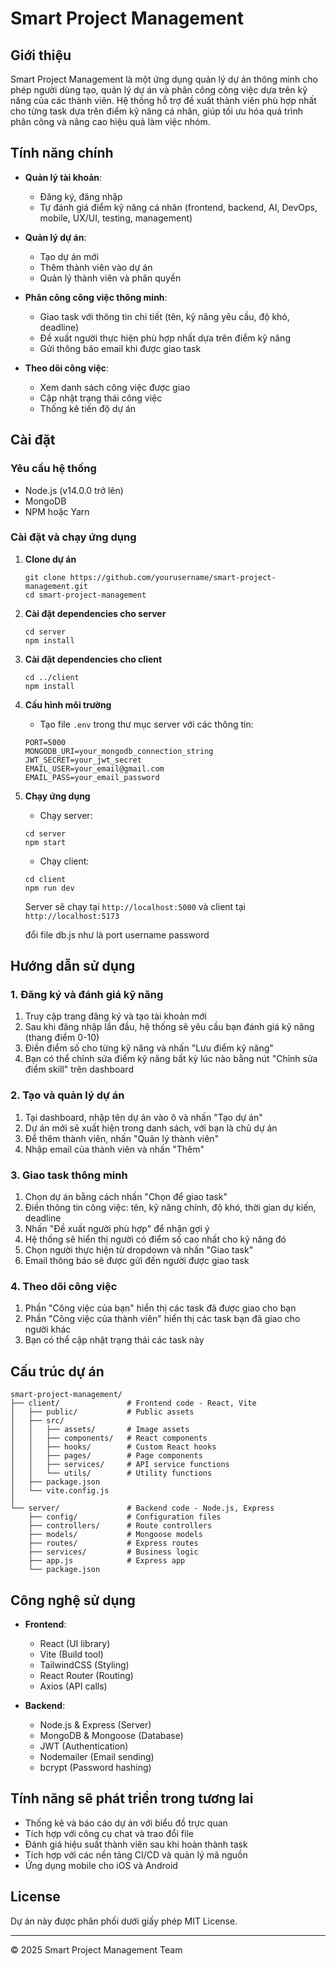 # Smart Project Management

## Giới thiệu

Smart Project Management là một ứng dụng quản lý dự án thông minh cho phép người dùng tạo, quản lý dự án và phân công công việc dựa trên kỹ năng của các thành viên. Hệ thống hỗ trợ đề xuất thành viên phù hợp nhất cho từng task dựa trên điểm kỹ năng cá nhân, giúp tối ưu hóa quá trình phân công và nâng cao hiệu quả làm việc nhóm.

## Tính năng chính

- **Quản lý tài khoản**:
  - Đăng ký, đăng nhập
  - Tự đánh giá điểm kỹ năng cá nhân (frontend, backend, AI, DevOps, mobile, UX/UI, testing, management)

- **Quản lý dự án**:
  - Tạo dự án mới
  - Thêm thành viên vào dự án
  - Quản lý thành viên và phân quyền

- **Phân công công việc thông minh**:
  - Giao task với thông tin chi tiết (tên, kỹ năng yêu cầu, độ khó, deadline)
  - Đề xuất người thực hiện phù hợp nhất dựa trên điểm kỹ năng
  - Gửi thông báo email khi được giao task

- **Theo dõi công việc**:
  - Xem danh sách công việc được giao
  - Cập nhật trạng thái công việc
  - Thống kê tiến độ dự án

## Cài đặt

### Yêu cầu hệ thống

- Node.js (v14.0.0 trở lên)
- MongoDB
- NPM hoặc Yarn

### Cài đặt và chạy ứng dụng

1. **Clone dự án**
   ```
   git clone https://github.com/yourusername/smart-project-management.git
   cd smart-project-management
   ```

2. **Cài đặt dependencies cho server**
   ```
   cd server
   npm install
   ```

3. **Cài đặt dependencies cho client**
   ```
   cd ../client
   npm install
   ```

4. **Cấu hình môi trường**
   - Tạo file `.env` trong thư mục server với các thông tin:
   ```
   PORT=5000
   MONGODB_URI=your_mongodb_connection_string
   JWT_SECRET=your_jwt_secret
   EMAIL_USER=your_email@gmail.com
   EMAIL_PASS=your_email_password
   ```

5. **Chạy ứng dụng**

   - Chạy server:
   ```
   cd server
   npm start
   ```

   - Chạy client:
   ```
   cd client
   npm run dev
   ```

   Server sẽ chạy tại `http://localhost:5000` và client tại `http://localhost:5173`

   đổi file db.js như là port username password

## Hướng dẫn sử dụng

### 1. Đăng ký và đánh giá kỹ năng

1. Truy cập trang đăng ký và tạo tài khoản mới
2. Sau khi đăng nhập lần đầu, hệ thống sẽ yêu cầu bạn đánh giá kỹ năng (thang điểm 0-10)
3. Điền điểm số cho từng kỹ năng và nhấn "Lưu điểm kỹ năng"
4. Bạn có thể chỉnh sửa điểm kỹ năng bất kỳ lúc nào bằng nút "Chỉnh sửa điểm skill" trên dashboard

### 2. Tạo và quản lý dự án

1. Tại dashboard, nhập tên dự án vào ô và nhấn "Tạo dự án"
2. Dự án mới sẽ xuất hiện trong danh sách, với bạn là chủ dự án
3. Để thêm thành viên, nhấn "Quản lý thành viên"
4. Nhập email của thành viên và nhấn "Thêm"

### 3. Giao task thông minh

1. Chọn dự án bằng cách nhấn "Chọn để giao task"
2. Điền thông tin công việc: tên, kỹ năng chính, độ khó, thời gian dự kiến, deadline
3. Nhấn "Đề xuất người phù hợp" để nhận gợi ý
4. Hệ thống sẽ hiển thị người có điểm số cao nhất cho kỹ năng đó
5. Chọn người thực hiện từ dropdown và nhấn "Giao task"
6. Email thông báo sẽ được gửi đến người được giao task

### 4. Theo dõi công việc

1. Phần "Công việc của bạn" hiển thị các task đã được giao cho bạn
2. Phần "Công việc của thành viên" hiển thị các task bạn đã giao cho người khác
3. Bạn có thể cập nhật trạng thái các task này

## Cấu trúc dự án

```
smart-project-management/
├── client/               # Frontend code - React, Vite
│   ├── public/           # Public assets
│   ├── src/
│   │   ├── assets/       # Image assets
│   │   ├── components/   # React components
│   │   ├── hooks/        # Custom React hooks
│   │   ├── pages/        # Page components
│   │   ├── services/     # API service functions
│   │   └── utils/        # Utility functions
│   ├── package.json
│   └── vite.config.js
│
└── server/               # Backend code - Node.js, Express
    ├── config/           # Configuration files
    ├── controllers/      # Route controllers
    ├── models/           # Mongoose models
    ├── routes/           # Express routes
    ├── services/         # Business logic
    ├── app.js            # Express app
    └── package.json
```

## Công nghệ sử dụng

- **Frontend**:
  - React (UI library)
  - Vite (Build tool)
  - TailwindCSS (Styling)
  - React Router (Routing)
  - Axios (API calls)

- **Backend**:
  - Node.js & Express (Server)
  - MongoDB & Mongoose (Database)
  - JWT (Authentication)
  - Nodemailer (Email sending)
  - bcrypt (Password hashing)

## Tính năng sẽ phát triển trong tương lai

- Thống kê và báo cáo dự án với biểu đồ trực quan
- Tích hợp với công cụ chat và trao đổi file
- Đánh giá hiệu suất thành viên sau khi hoàn thành task
- Tích hợp với các nền tảng CI/CD và quản lý mã nguồn
- Ứng dụng mobile cho iOS và Android

## License

Dự án này được phân phối dưới giấy phép MIT License.

---

© 2025 Smart Project Management Team
